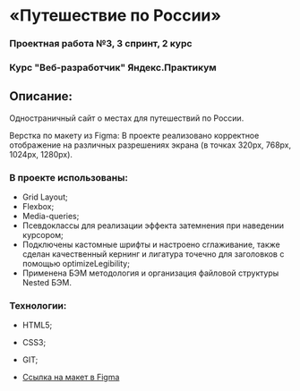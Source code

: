 # «Путешествие по России»
### Проектная работа №3, 3 спринт, 2 курс
### Курс "Веб-разработчик" Яндекс.Практикум

## Описание:
 Одностраничный сайт о местах для путешествий по России.

 Верстка по макету из Figma:
 В проекте реализовано корректное отображение на различных разрешениях экрана (в точках 320px, 768px, 1024px, 1280px).

### В проекте использованы:
- Grid Layout;
- Flexbox;
- Media-queries;
- Псевдоклассы для реализации эффекта затемнения при наведении курсором;
- Подключены кастомные шрифты и настроено сглаживание,
также сделан качественный кернинг и лигатура точечно для заголовков с помощью optimizeLegibility;
- Применена БЭМ методология и организация файловой структуры Nested БЭМ.


### Технологии:
* HTML5;
* CSS3;
* GIT;

* [Ссылка на макет в Figma](https://www.figma.com/file/5S2WSbEFL6awjVWJ0NWL8Q/Sprint-3_-Russia-_-desktop-mobile?node-id=28503%3A0)


